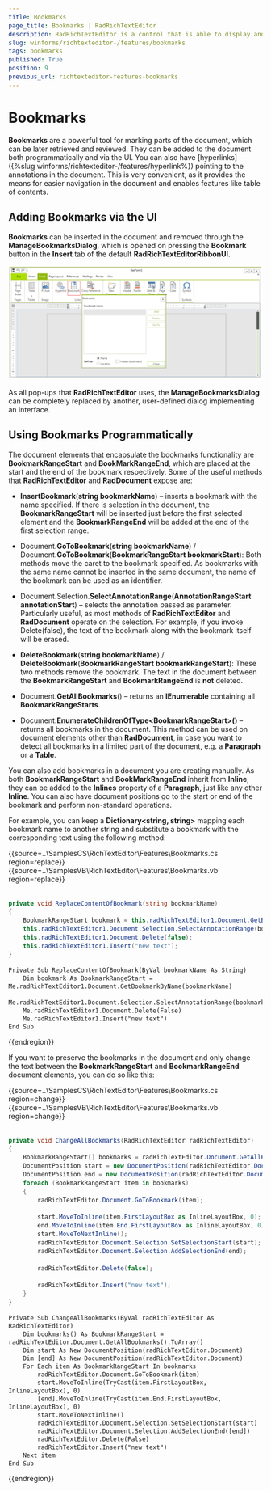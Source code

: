 ```yaml
---
title: Bookmarks
page_title: Bookmarks | RadRichTextEditor
description: RadRichTextEditor is a control that is able to display and edit rich-text content including formatted text arranged in pages, paragraphs, spans (runs), tables, etc. 
slug: winforms/richtexteditor-/features/bookmarks
tags: bookmarks
published: True
position: 9
previous_url: richtexteditor-features-bookmarks
---
```


# Bookmarks

__Bookmarks__ are a powerful tool for marking parts of the document, which can be later retrieved and reviewed. They can be added to the document both programmatically and via the UI. You can also have [hyperlinks]({%slug winforms/richtexteditor-/features/hyperlink%}) pointing to the annotations in the document. This is very convenient, as it provides the means for easier navigation in the document and enables features like table of contents.
      
## Adding Bookmarks via the UI

__Bookmarks__ can be inserted in the document and removed through the __ManageBookmarksDialog__, which is opened on pressing the **Bookmark** button in the **Insert** tab of the default **RadRichTextEditorRibbonUI**.

![richtexteditor-features-bookmarks 001](images/richtexteditor-features-bookmarks001.png)

As all pop-ups that **RadRichTextEditor** uses, the **ManageBookmarksDialog** can be completely replaced by another, user-defined dialog implementing an interface.

## Using Bookmarks Programmatically

The document elements that encapsulate the bookmarks functionality are __BookmarkRangeStart__ and __BookMarkRangeEnd__, which are placed at the start and the end of the bookmark respectively. Some of the useful methods that **RadRichTextEditor** and **RadDocument** expose are:
        
* __InsertBookmark__(__string bookmarkName__) – inserts a bookmark with the name specified. If there is selection in the document, the **BookmarkRangeStart** will be inserted just before the first selected element and the **BookmarkRangeEnd** will be added at the end of the first selection range.
            
* Document.__GoToBookmark__(__string bookmarkName__) / Document.__GoToBookmark__(__BookmarkRangeStart bookmarkStart__): Both methods move the caret to the bookmark specified. As bookmarks with the same name cannot be inserted in the same document, the name of the bookmark can be used as an identifier.
            
* Document.Selection.__SelectAnnotationRange__(__AnnotationRangeStart annotationStart__) – selects the annotation passed as parameter. Particularly useful, as most methods of **RadRichTextEditor** and **RadDocument** operate on the selection. For example, if you invoke Delete(false), the text of the bookmark along with the bookmark itself will be erased.
            
* __DeleteBookmark__(__string bookmarkName__) / __DeleteBookmark__(__BookmarkRangeStart bookmarkRangeStart__): These two methods remove the bookmark. The text in the document between the **BookmarkRangeStart** and **BookmarkRangeEnd** is __not__ deleted.
            
* Document.__GetAllBookmarks__() – returns an **IEnumerable<BookmarkRangeStart>** containing all **BookmarkRangeStarts**.
            
* Document.__EnumerateChildrenOfType&lt;BookmarkRangeStart&gt;()__ – returns all bookmarks in the document. This method can be used on document elements other than **RadDocument**, in case you want to detect all bookmarks in a limited part of the document, e.g. a **Paragraph** or a **Table**.
            
You can also add bookmarks in a document you are creating manually. As both __BookmarkRangeStart__ and __BookMarkRangeEnd__ inherit from __Inline__, they can be added to the **Inlines** property of a **Paragraph**, just like any other **Inline**. You can also have document positions go to the start or end of the bookmark and perform non-standard operations.
  
For example, you can keep a **Dictionary<string, string>** mapping each bookmark name to another string and substitute a bookmark with the corresponding text using the following method:

{{source=..\SamplesCS\RichTextEditor\Features\Bookmarks.cs region=replace}} 
{{source=..\SamplesVB\RichTextEditor\Features\Bookmarks.vb region=replace}} 

````C#
        
private void ReplaceContentOfBookmark(string bookmarkName)
{
    BookmarkRangeStart bookmark = this.radRichTextEditor1.Document.GetBookmarkByName(bookmarkName);
    this.radRichTextEditor1.Document.Selection.SelectAnnotationRange(bookmark);
    this.radRichTextEditor1.Document.Delete(false);
    this.radRichTextEditor1.Insert("new text");
}

````
````VB.NET
Private Sub ReplaceContentOfBookmark(ByVal bookmarkName As String)
    Dim bookmark As BookmarkRangeStart = Me.radRichTextEditor1.Document.GetBookmarkByName(bookmarkName)
    Me.radRichTextEditor1.Document.Selection.SelectAnnotationRange(bookmark)
    Me.radRichTextEditor1.Document.Delete(False)
    Me.radRichTextEditor1.Insert("new text")
End Sub

````

{{endregion}} 

If you want to preserve the bookmarks in the document and only change the text between the **BookmarkRangeStart** and **BookmarkRangeEnd** document elements, you can do so like this:

{{source=..\SamplesCS\RichTextEditor\Features\Bookmarks.cs region=change}} 
{{source=..\SamplesVB\RichTextEditor\Features\Bookmarks.vb region=change}} 

````C#
        
private void ChangeAllBookmarks(RadRichTextEditor radRichTextEditor)
{
    BookmarkRangeStart[] bookmarks = radRichTextEditor.Document.GetAllBookmarks().ToArray<BookmarkRangeStart>();
    DocumentPosition start = new DocumentPosition(radRichTextEditor.Document);
    DocumentPosition end = new DocumentPosition(radRichTextEditor.Document);
    foreach (BookmarkRangeStart item in bookmarks)
    {
        radRichTextEditor.Document.GoToBookmark(item);
        
        start.MoveToInline(item.FirstLayoutBox as InlineLayoutBox, 0);
        end.MoveToInline(item.End.FirstLayoutBox as InlineLayoutBox, 0);
        start.MoveToNextInline();
        radRichTextEditor.Document.Selection.SetSelectionStart(start);
        radRichTextEditor.Document.Selection.AddSelectionEnd(end);
        
        radRichTextEditor.Delete(false);
        
        radRichTextEditor.Insert("new text");
    }
}

````
````VB.NET
Private Sub ChangeAllBookmarks(ByVal radRichTextEditor As RadRichTextEditor)
    Dim bookmarks() As BookmarkRangeStart = radRichTextEditor.Document.GetAllBookmarks().ToArray()
    Dim start As New DocumentPosition(radRichTextEditor.Document)
    Dim [end] As New DocumentPosition(radRichTextEditor.Document)
    For Each item As BookmarkRangeStart In bookmarks
        radRichTextEditor.Document.GoToBookmark(item)
        start.MoveToInline(TryCast(item.FirstLayoutBox, InlineLayoutBox), 0)
        [end].MoveToInline(TryCast(item.End.FirstLayoutBox, InlineLayoutBox), 0)
        start.MoveToNextInline()
        radRichTextEditor.Document.Selection.SetSelectionStart(start)
        radRichTextEditor.Document.Selection.AddSelectionEnd([end])
        radRichTextEditor.Delete(False)
        radRichTextEditor.Insert("new text")
    Next item
End Sub

````

{{endregion}} 






